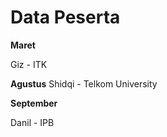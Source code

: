 # Data Peserta

**Maret**

Giz - ITK

**Agustus**
Shidqi - Telkom University

**September**

Danil - IPB

